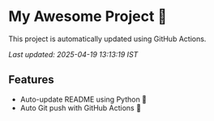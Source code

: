 # My Awesome Project 🚀

This project is automatically updated using GitHub Actions.

_Last updated: 2025-04-19 13:13:19 IST_

## Features
- Auto-update README using Python 🐍
- Auto Git push with GitHub Actions 🤖
